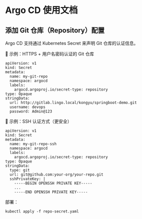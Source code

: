 # Argo CD 使用文档



## 添加 Git 仓库（Repository）配置

Argo CD 支持通过 Kubernetes Secret 来声明 Git 仓库的认证信息。

🔐 示例：HTTPS + 用户名密码认证的 Git 仓库

```
apiVersion: v1
kind: Secret
metadata:
  name: my-git-repo
  namespace: argocd
  labels:
    argocd.argoproj.io/secret-type: repository
type: Opaque
stringData:
  url: http://gitlab.lingo.local/kongyu/springboot-demo.git
  username: devops
  password: Admin@123
```

🔑 示例：SSH 认证方式（更安全）

```
apiVersion: v1
kind: Secret
metadata:
  name: my-git-repo-ssh
  namespace: argocd
  labels:
    argocd.argoproj.io/secret-type: repository
type: Opaque
stringData:
  type: git
  url: git@github.com:your-org/your-repo.git
  sshPrivateKey: |
    -----BEGIN OPENSSH PRIVATE KEY-----
    ...
    -----END OPENSSH PRIVATE KEY-----
```

部署：

```
kubectl apply -f repo-secret.yaml
```